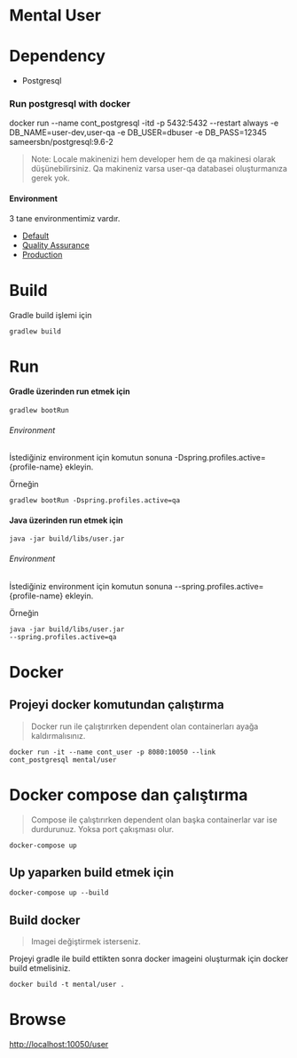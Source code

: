# Mental User

# Dependency
- Postgresql

### Run postgresql with docker
docker run --name cont_postgresql -itd -p 5432:5432 --restart always -e DB_NAME=user-dev,user-qa -e DB_USER=dbuser -e DB_PASS=12345 sameersbn/postgresql:9.6-2

>Note: Locale makinenizi hem developer hem de qa makinesi olarak düşünebilirsiniz.
Qa makineniz varsa user-qa databasei oluşturmanıza gerek yok.

#### Environment
3 tane environmentimiz vardır. 
- [Default](../user/src/main/resources/config/application-default.yml)
- [Quality Assurance](../user/src/main/resources/config/application-qa.yml)
- [Production](../user/src/main/resources/config/application-prod.yml)

# Build
Gradle build işlemi için

<code>gradlew build</code>

# Run

#### Gradle üzerinden run etmek için

<code>gradlew bootRun</code>

###### Environment
İstediğiniz environment için komutun sonuna -Dspring.profiles.active={profile-name} ekleyin.

Örneğin

<code>gradlew bootRun -Dspring.profiles.active=qa</code>


#### Java üzerinden run etmek için

<code>java -jar build/libs/user.jar</code>

###### Environment
İstediğiniz environment için komutun sonuna --spring.profiles.active={profile-name} ekleyin.

Örneğin

<code>java -jar build/libs/user.jar --spring.profiles.active=qa</code>

# Docker

## Projeyi docker komutundan çalıştırma
>Docker run ile çalıştırırken dependent olan containerları ayağa kaldırmalısınız.

<code>docker run -it --name cont_user -p 8080:10050 --link cont_postgresql mental/user</code>

# Docker compose dan çalıştırma
> Compose ile çalıştırırken dependent olan başka containerlar var ise durdurunuz. Yoksa port çakışması olur.

<code>docker-compose up</code>


## Up yaparken build etmek için
<code>docker-compose up --build</code>


## Build docker
> Imagei değiştirmek isterseniz.

Projeyi gradle ile build ettikten sonra docker 
imageini oluşturmak için docker build etmelisiniz.

<code>docker build -t mental/user .</code>


# Browse

[http://localhost:10050/user](http://localhost:10050/user)

